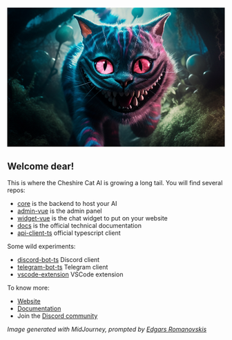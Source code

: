 
![](/profile/ccat_art.png)

## Welcome dear!

This is where the Cheshire Cat AI is growing a long tail.
You will find several repos:

- [core](https://github.com/cheshire-cat-ai/core) is the backend to host your AI
- [admin-vue](https://github.com/cheshire-cat-ai/admin-vue) is the admin panel
- [widget-vue](https://github.com/cheshire-cat-ai/widget-vue) is the chat widget to put on your website
- [docs](https://github.com/cheshire-cat-ai/docs) is the official technical documentation
- [api-client-ts](https://github.com/cheshire-cat-ai/api-client-ts) official typescript client

Some wild experiments:

- [discord-bot-ts](https://github.com/cheshire-cat-ai/discord-bot-ts) Discord client
- [telegram-bot-ts](https://github.com/cheshire-cat-ai/telegram-bot-ts) Telegram client
- [vscode-extension](https://github.com/cheshire-cat-ai/vscode-extension) VSCode extension

To know more:

- [Website](https://cheshirecat.ai/)
- [Documentation](https://cheshire-cat-ai.github.io/docs/)
- Join the [Discord community](https://discord.gg/bHX5sNFCYU)

*Image generated with MidJourney, prompted by [Edgars Romanovskis](https://www.linkedin.com/in/edgars-romanovskis-b28826259/)*


